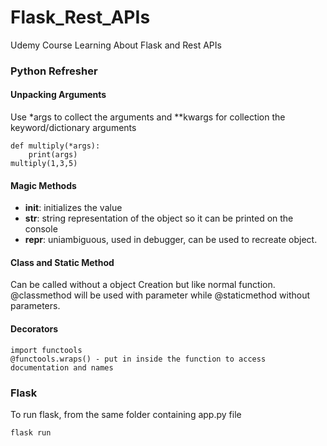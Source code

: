 # Flask_Rest_APIs

Udemy Course Learning About Flask and Rest APIs

### Python Refresher

#### Unpacking Arguments

Use \*args to collect the arguments and \*\*kwargs for collection the keyword/dictionary arguments

```
def multiply(*args):
    print(args)
multiply(1,3,5)
```

#### Magic Methods

- **init**: initializes the value
- **str**: string representation of the object so it can be printed on the console
- **repr**: uniambiguous, used in debugger, can be used to recreate object.

#### Class and Static Method

Can be called without a object Creation but like normal function. @classmethod will be used with parameter while @staticmethod without parameters.

#### Decorators
```
import functools
@functools.wraps() - put in inside the function to access documentation and names
```

### Flask

To run flask, from the same folder containing app.py file
``` 
flask run
```

